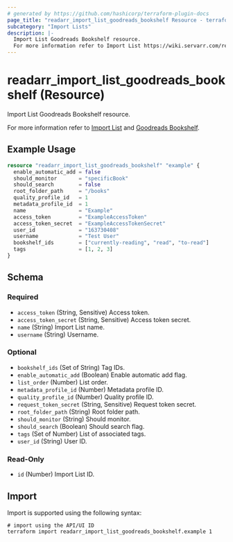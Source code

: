 ```yaml
---
# generated by https://github.com/hashicorp/terraform-plugin-docs
page_title: "readarr_import_list_goodreads_bookshelf Resource - terraform-provider-readarr"
subcategory: "Import Lists"
description: |-
  Import List Goodreads Bookshelf resource.
  For more information refer to Import List https://wiki.servarr.com/readarr/settings#import-lists and Goodreads Bookshelf https://wiki.servarr.com/readarr/supported#goodreadsbookshelf.
---
```


# readarr_import_list_goodreads_bookshelf (Resource)

<!-- subcategory:Import Lists -->Import List Goodreads Bookshelf resource.
For more information refer to [Import List](https://wiki.servarr.com/readarr/settings#import-lists) and [Goodreads Bookshelf](https://wiki.servarr.com/readarr/supported#goodreadsbookshelf).

## Example Usage

```terraform
resource "readarr_import_list_goodreads_bookshelf" "example" {
  enable_automatic_add = false
  should_monitor       = "specificBook"
  should_search        = false
  root_folder_path     = "/books"
  quality_profile_id   = 1
  metadata_profile_id  = 1
  name                 = "Example"
  access_token         = "ExampleAccessToken"
  access_token_secret  = "ExampleAccessTokenSecret"
  user_id              = "163730408"
  username             = "Test User"
  bookshelf_ids        = ["currently-reading", "read", "to-read"]
  tags                 = [1, 2, 3]
}
```

<!-- schema generated by tfplugindocs -->
## Schema

### Required

- `access_token` (String, Sensitive) Access token.
- `access_token_secret` (String, Sensitive) Access token secret.
- `name` (String) Import List name.
- `username` (String) Username.

### Optional

- `bookshelf_ids` (Set of String) Tag IDs.
- `enable_automatic_add` (Boolean) Enable automatic add flag.
- `list_order` (Number) List order.
- `metadata_profile_id` (Number) Metadata profile ID.
- `quality_profile_id` (Number) Quality profile ID.
- `request_token_secret` (String, Sensitive) Request token secret.
- `root_folder_path` (String) Root folder path.
- `should_monitor` (String) Should monitor.
- `should_search` (Boolean) Should search flag.
- `tags` (Set of Number) List of associated tags.
- `user_id` (String) User ID.

### Read-Only

- `id` (Number) Import List ID.

## Import

Import is supported using the following syntax:

```shell
# import using the API/UI ID
terraform import readarr_import_list_goodreads_bookshelf.example 1
```
